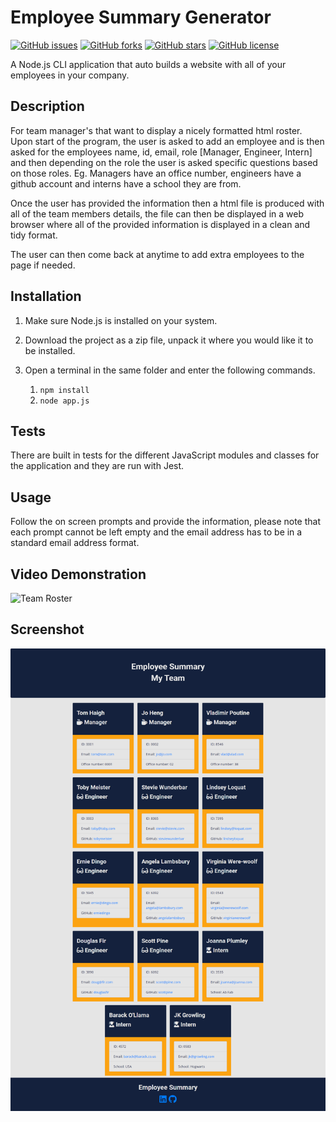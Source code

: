 # Employee Summary Generator

[![GitHub issues](https://img.shields.io/github/issues/Conanas/employee-summary)](https://github.com/Conanas/employee-summary/issues) [![GitHub forks](https://img.shields.io/github/forks/Conanas/employee-summary)](https://github.com/Conanas/employee-summary/network) [![GitHub stars](https://img.shields.io/github/stars/Conanas/employee-summary)](https://github.com/Conanas/employee-summary/stargazers) [![GitHub license](https://img.shields.io/github/license/Conanas/employee-summary)](https://github.com/Conanas/employee-summary/blob/main/LICENSE)

A Node.js CLI application that auto builds a website with all of your employees in your company.

## Description

For team manager's that want to display a nicely formatted html roster. Upon start of the program, the user is asked to add an employee and is then asked for the employees name, id, email, role [Manager, Engineer, Intern] and then depending on the role the user is asked specific questions based on those roles. Eg. Managers have an office number, engineers have a github account and interns have a school they are from.

Once the user has provided the information then a html file is produced with all of the team members details, the file can then be displayed in a web browser where all of the provided information is displayed in a clean and tidy format.

The user can then come back at anytime to add extra employees to the page if needed. 

## Installation

1. Make sure Node.js is installed on your system.

2. Download the project as a zip file, unpack it where you would like it to be installed.

3. Open a terminal in the same folder and enter the following commands.

    1. `npm install`
    2. `node app.js`

## Tests

There are built in tests for the different JavaScript modules and classes for the application and they are run with Jest.

## Usage

Follow the on screen prompts and provide the information, please note that each prompt cannot be left empty and the email address has to be in a standard email address format.

## Video Demonstration

![Team Roster](https://media.giphy.com/media/jdbUVTv3aombcQWJtY/giphy.gif "Team Roster")

## Screenshot

![Team Roster](./assets/screenshots/team-roster.png "Team Roster")
